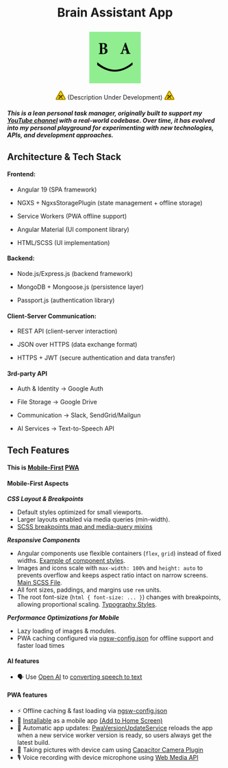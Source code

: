 # <p align="center">Brain Assistant App</p>

<p align="center">
  <img src="./.github/assets/logos/ba.png" alt="Brain Assistant Logo" width="120">
</p>

<p align="center">

  <img src="./.github/assets/icons/under-construction.jpg" alt="Under construction icon" width="24">
  (Description Under Development)
  <img src="./.github/assets/icons/under-construction.jpg" alt="Under construction icon" width="24">

</p>

#### <i>This is a lean personal task manager, originally built to support my [YouTube channel](https://www.youtube.com/@kirillushakov-webmobiledev6785) with a real-world codebase. Over time, it has evolved into my personal playground for experimenting with new technologies, APIs, and development approaches.</i>

## Architecture & Tech Stack

#### Frontend:

- Angular 19 (SPA framework)

- NGXS + NgxsStoragePlugin (state management + offline storage)

- Service Workers (PWA offline support)

- Angular Material (UI component library)

- HTML/SCSS (UI implementation)

#### Backend:

- Node.js/Express.js (backend framework)

- MongoDB + Mongoose.js (persistence layer)

- Passport.js (authentication library)

#### Client-Server Communication:

- REST API (client-server interaction)

- JSON over HTTPS (data exchange format)

- HTTPS + JWT (secure authentication and data transfer)

#### 3rd-party API

- Auth & Identity → Google Auth

- File Storage → Google Drive

- Communication → Slack, SendGrid/Mailgun

- AI Services → Text-to-Speech API

## Tech Features

#### This is [Mobile-First](#mobile-first-aspects) [PWA](#pwa-features)

#### Mobile-First Aspects

**_CSS Layout & Breakpoints_**

- Default styles optimized for small viewports.
- Larger layouts enabled via media queries (min-width).
- [SCSS breakpoints map and media-query mixins](./frontend/src/scss/_breakpoints.scss)

**_Responsive Components_**

- Angular components use flexible containers (`flex`, `grid`) instead of fixed widths. [Example of component styles](./frontend/src/app/mobile-app/components/common/task-tiles-panel/task-tiles-panel.component.scss).
- Images and icons scale with `max-width: 100%` and `height: auto` to prevents overflow and keeps aspect ratio intact on narrow screens. [Main SCSS File](./frontend/src/styles.scss).
- All font sizes, paddings, and margins use `rem` units.
- The root font-size (`html { font-size: ... }`) changes with breakpoints, allowing proportional scaling. [Typography Styles](./frontend/src/scss/_typography.scss).

**_Performance Optimizations for Mobile_**

- Lazy loading of images & modules.
- PWA caching configured via [ngsw-config.json](./frontend/ngsw-config.json) for offline support and faster load times

#### AI features

- 🗣️ Use [Open AI](./backend/src/modules/ai/services/open-ai-client.service.ts) to [converting speech to text](./backend/src/modules/ai/usecases/speech-to-text)


#### PWA features

- ⚡ Offline caching & fast loading via [ngsw-config.json](./frontend/ngsw-config.json) 
- 📱 [Installable](./frontend/src/app/shared/services/pwa/pwa-install.service.ts) as a mobile app [(Add to Home Screen)](./frontend/src/app/shared/components/ui-elements/pwa-install-dialog) 
- 🔄 Automatic app updates: [PwaVersionUpdateService](./frontend/src/app/shared/services/pwa/pwa-version-update.service.ts) reloads the app when a new service worker version is ready, so users always get the latest build.
- 📸 Taking pictures with device cam using [Capacitor Camera Plugin](./frontend/src/app/shared/services/pwa/device-camera.service.ts)
- 🎙️ Voice recording with device microphone using [Web Media API](./frontend/src/app/shared/services/pwa/voice-recorder.service.ts)
